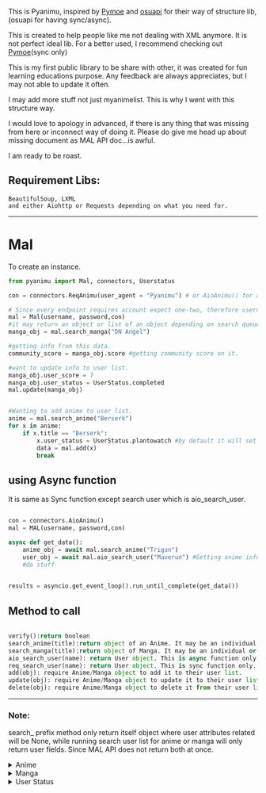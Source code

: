 This is Pyanimu, inspired by [Pymoe](https://github.com/ccubed/PyMoe) and [osuapi](https://github.com/khazhyk/osuapi) for their way of structure lib, (osuapi for having sync/async).

This is created to help people like me not dealing with XML anymore. It is not perfect ideal lib. For a better used, I recommend checking out [Pymoe](https://github.com/ccubed/PyMoe)(sync only)

This is my first public library to be share with other, it was created for fun learning educations purpose.
Any feedback are always appreciates, but I may not able to update it often.

I may add more stuff not just myanimelist. This is why I went with this structure way.

I would love to apology in advanced, if there is any thing that was missing from here or inconnect way of doing it.
Please do give me head up about missing document as MAL API doc...is awful.

I am ready to be roast.


## Requirement Libs:
```
BeautifulSoup, LXML
and either Aiohttp or Requests depending on what you need for.
```

___

# Mal
To create an instance.
```python
from pyanimu import Mal, connectors, Userstatus

con = connectors.ReqAnimu(user_agent = "Pyanimu") # or AioAnimu() for async

# Since every endpoint requires account expect one-two, therefore username/password isn't optional
mal = Mal(username, password,con)  
#it may return an object or list of an object depending on search queue.
manga_obj = mal.search_manga("DN Angel") 

#getting info from this data.
community_score = manga_obj.score #getting community score on it.

#want to update info to user list.
manga_obj.user_score = 7
manga_obj.user_status = UserStatus.completed
mal.update(manga_obj)


#Wanting to add anime to user list.
anime = mal.search_anime("Berserk")
for x in anime:
    if x.title == "Berserk":
        x.user_status = UserStatus.plantowatch #by default it will set plan to watch anyway
        data = mal.add(x)
        break

```

## using Async function
 
It is same as Sync function except search user which is aio_search_user.

```python 

con = connectors.AioAnimu()
mal = MAL(username, password,con)

async def get_data():
	anime_obj = await mal.search_anime("Trigun")
	user_obj = await mal.aio_search_user("Maverun") #Getting anime info about this user.
	#do stuff 
	

results = asyncio.get_event_loop().run_until_complete(get_data())

``` 

## Method to call
```python

verify():return boolean
search_anime(title):return object of an Anime. It may be an individual or list of an Anime Object.
search_manga(title):return object of Manga. It may be an individual or list of Manga object
aio_search_user(name): return User object. This is async function only.
req_search_user(name): return User object. This is sync function only.
add(obj): require Anime/Manga object to add it to their user list.
update(obj): require Anime/Manga object to update it to their user list.
delete(obj): require Anime/Manga object to delete it from their user list.
```

___

### Note: 
search_ prefix method only return itself object where user attributes related will be None, while running search user list
 for anime or manga will only return user fields. Since MAL API does not return both at once.  

<details>
 <summary>Anime</summary>
 
## From Search Anime.
```
id:int:Anime ID
title:string: Anime Title
english:string:Anime Title in English
synonyms:string: Different Anime Title
episodes:int: Anime's total episodes
type:string: TV,Movie,Ova etc
status:string: return either one of those [Airing, Finished Airing, Not yet aired]
start_date:string: yyyy-mm-dd date of first day airing.
end_date:string: yyyy-mm-dd date of finished airing.
synopsis:string: description of show.
image:string: url of anime's picture cover.
score:int: Average score from community.
```

## From User object only.
```
user_id:int: User ID from myanimelist
current_episode:int: current ep that user have watched.
date_start:string:yyyy-mm-dd date that user start watching it
date_finish:string:yyyy-mm-dd date that user have finished watching it.
user_score:int: a score that user give.
user_status: Status that user have put in. prefer accept UserStatus object, as int can be changed any time.
rewatch:int: How many time have user watched this anime already.
rewatch_ep:int: total episode including rewatched.
last_updated:string:
```

</details>

<details>
 <summary>Manga</summary>
 
## From Search Manga.
```
id:int:Manga ID
title:string: Manga Title
english:string:Manga Title in English
synonyms:string: Different Anime Title
chapters:int: Manga's total chapters 
volumes:int: Volume of total capters held.
score:int: Average score from community.
type:string: type of manga it is, [Manga,Novel,One-Shot] etc.
status: Status of this manga if it one of those [Publishing, Finished].
start_date:string: yyyy-mm-dd date of first day publish.
end_date:string: yyyy-mm-dd date of finished publish. 
synopsis:string: description of manga.
image:string:url of manga covered
```

## From User List.
```
user_id:int: User ID from myanimelist
read_chapters:int: current chapter that user is at
read_volumes:int: current volume that user is at
date_start:string:yyyy-mm-dd the date of user start reading
date_finish:string:yyyy-mm-dd the date of user finished reading
user_score:int:Score that user give to
user_status:int:Status that user give, recommend using UserStatus Object.
rereading:int: how many time have user reread it
rereading_chap:int:total chap including rereading time that user have read
last_updated:string: yyyy-mm-dd last update touch by users

```
</details>

<details>
 <summary>User Status</summary>
 
```
watching
reading
completed
onhold
dropped
plantowatch
plantoread

```

